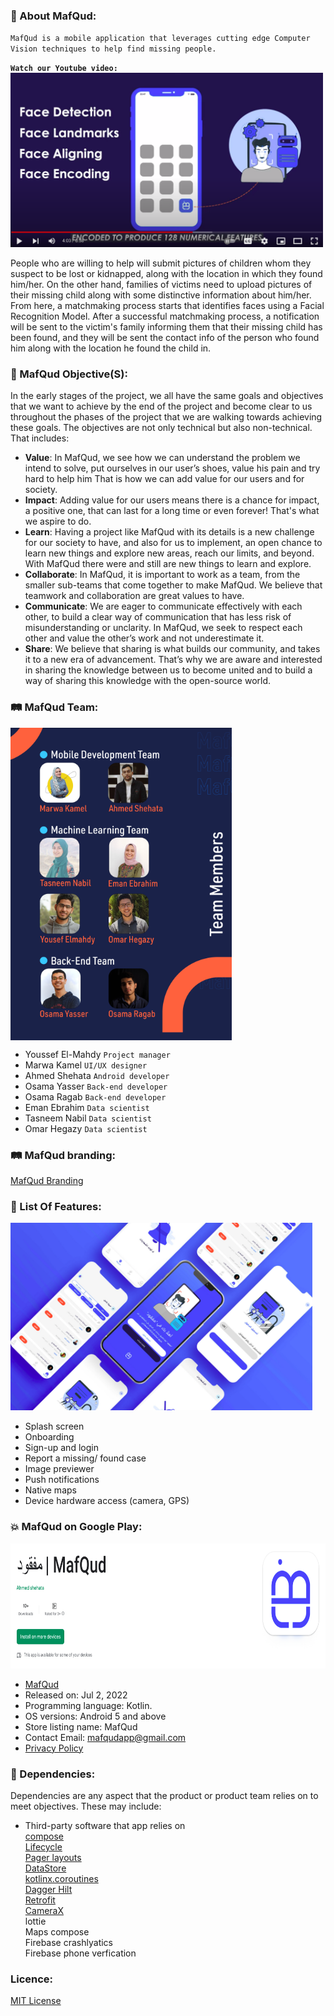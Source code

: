 ### :telescope: About MafQud: 

`MafQud is a mobile application that leverages cutting edge Computer Vision techniques to help find missing people.`

**`Watch our Youtube video:`**    
[<img alt="text" width="500" src="img/youtube.png" />](https://www.youtube.com/watch?v=y3xAC0fqwOc&t=5s)

People who are willing to help will submit pictures of children whom they suspect to be lost or kidnapped, along with the location in which they found him/her.
On the other hand, families of victims need to upload pictures of their missing child along with some distinctive information about him/her.
From here, a matchmaking process starts that identifies faces using a Facial Recognition Model.
After a successful matchmaking process, a notification will be sent to the victim's family informing them that their missing child has been found,
and they will be sent the contact info of the person who found him along with the location he found the child in.

### :vibration_mode: MafQud Objective(S): 
In the early stages of the project, we all have the same goals and objectives that we
want to achieve by the end of the project and become clear to us throughout the phases
of the project that we are walking towards achieving these goals. The objectives are not
only technical but also non-technical. That includes:     
- **Value**:
In MafQud, we see how we can understand the problem we intend to solve, put
ourselves in our user’s shoes, value his pain and try hard to help him That is how we
can add value for our users and for society.
- **Impact**:
Adding value for our users means there is a chance for impact, a positive one, that can
last for a long time or even forever! That's what we aspire to do.
- **Learn**:
Having a project like MafQud with its details is a new challenge for our society to have,
and also for us to implement, an open chance to learn new things and explore new
areas, reach our limits, and beyond. With MafQud there were and still are new things to
learn and explore.
- **Collaborate**:
In MafQud, it is important to work as a team, from the smaller sub-teams that come
together to make MafQud. We believe that teamwork and collaboration are great values
to have.
- **Communicate**:
We are eager to communicate effectively with each other, to build a clear way of
communication that has less risk of misunderstanding or unclarity. In MafQud, we seek
to respect each other and value the other’s work and not underestimate it.
- **Share**:
We believe that sharing is what builds our community, and takes it to a new era of
advancement. That’s why we are aware and interested in sharing the knowledge
between us to become united and to build a way of sharing this knowledge with the
open-source world.

### :railway_track:	 MafQud Team:

<p><img align="center" height="500" src="img/team.png">
</br>

-   Youssef El-Mahdy `Project manager`
-   Marwa Kamel `UI/UX designer`
-   Ahmed Shehata `Android developer`
-   Osama Yasser `Back-end developer`
-   Osama Ragab `Back-end developer`
-   Eman Ebrahim `Data scientist`
-   Tasneem Nabil `Data scientist`
-   Omar Hegazy `Data scientist`
</p>

### :railway_track:	 MafQud branding:
[MafQud Branding](https://www.behance.net/gallery/142190383/MafQud-Branding)

### :star2:	 List Of Features:

<p align="ledt"> <img src="img/features.png" height="300" >
 </br>
  
-   Splash screen
-   Onboarding
-   Sign-up and login
-   Report a missing/ found case
-   Image previewer
-   Push notifications
-   Native maps
-   Device hardware access (camera, GPS)

</p>      



### :boom: MafQud on Google Play:
<p align="left"> <img src="img/play.png" height="200" >
</br>

-   [MafQud](https://play.google.com/store/apps/details?id=com.mafqud.android)
-   Released on: Jul 2, 2022
-   Programming language: Kotlin.  
-   OS versions: Android 5 and above
-   Store listing name: MafQud
-   Contact Email: mafqudapp@gmail.com
-   [Privacy Policy](https://gist.github.com/Eng-AhmedShehata/aae20217432b3679e1fce357cbc46f5d)

</p> 


### :open_book: Dependencies:
Dependencies are any aspect that the product or product team relies on to meet objectives. These may include:

-   Third-party software that app relies on   
[compose](https://developer.android.com/jetpack/compose/setup)    
[Lifecycle](https://developer.android.com/jetpack/androidx/releases/lifecycle)    
[Pager layouts](https://google.github.io/accompanist/pager/)    
[DataStore](https://developer.android.com/jetpack/androidx/releases/datastore)    
[kotlinx.coroutines](https://github.com/Kotlin/kotlinx.coroutines)    
[Dagger Hilt](https://developer.android.com/training/dependency-injection/hilt-android)     
[Retrofit](https://square.github.io/retrofit/)    
[CameraX](https://developer.android.com/jetpack/androidx/releases/camera)    
lottie    
Maps compose  
Firebase crashlyatics   
Firebase phone verfication   


### Licence:
[MIT License](https://choosealicense.com/licenses/mit/)
